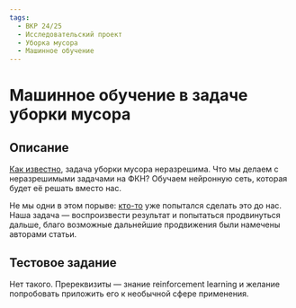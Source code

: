 ```yaml
---
tags:
  - ВКР 24/25
  - Исследовательский проект
  - Уборка мусора
  - Машинное обучение
---
```


# Машинное обучение в задаче уборки мусора

## Описание

[Как известно](./gc.md), задача уборки мусора неразрешима. Что мы делаем с
неразрешимыми задачами на ФКН? Обучаем нейронную сеть, которая будет её решать
вместо нас.

Не мы одни в этом порыве:
[кто-то](https://dl.acm.org/doi/abs/10.1145/3394450.3397469) уже попытался
сделать это до нас. Наша задача &mdash; воспроизвести результат и попытаться
продвинуться дальше, благо возможные дальнейшие продвижения были намечены
авторами статьи.

## Тестовое задание

Нет такого. Пререквизиты &mdash; знание reinforcement learning и желание
попробовать приложить его к необычной сфере применения.
